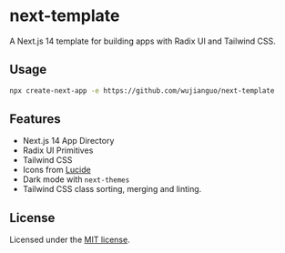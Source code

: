 # next-template

A Next.js 14 template for building apps with Radix UI and Tailwind CSS.

## Usage

```bash
npx create-next-app -e https://github.com/wujianguo/next-template
```

## Features

- Next.js 14 App Directory
- Radix UI Primitives
- Tailwind CSS
- Icons from [Lucide](https://lucide.dev)
- Dark mode with `next-themes`
- Tailwind CSS class sorting, merging and linting.

## License

Licensed under the [MIT license](LICENSE.md).
